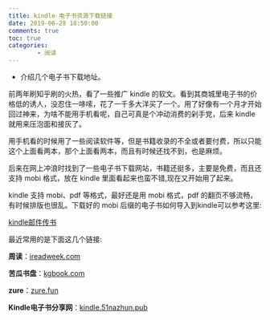 ```yaml
---
title: kindle 电子书资源下载链接
date: 2019-06-28 18:50:00
comments: true
toc: true
categories:
        - 阅读
---
```


* 介绍几个电子书下载地址。

   <!--more-->

前两年刷知乎刷的火热，看了一些推广 kindle 的软文。看到其商城里电子书的价格低的诱人，没忍住一哆嗦，花了一千多大洋买了一个。用了好像有一个月才开始回过神来，为啥不能用手机看呢，自己可真是个冲动消费的剁手党，后来 kindle 就用来压泡面和接灰了。　　

用手机看的时候用了一些阅读软件等，但是书籍收录的不全或者要付费，所以只能这个上面看两本，那个上面看两本，而且有时候还找不到，也是麻烦。　　

后来在网上冲浪时找到了一些电子书下载网站，书籍还挺多，主要是免费，而且还支持 mobi 格式，放在 kindle 里面看起来也蛮不错,现在又开始用了起来。

kindle 支持 mobi、pdf 等格式，最好还是用 mobi 格式，pdf 的翻页不够流畅，有时候排版也很乱。下载好的 mobi 后缀的电子书如何导入到kindle可以参考这里:

[kindle邮件传书](https://jingyan.baidu.com/article/4b52d702cf078efc5c774b1d.html)

最近常用的是下面这几个链接:

**周读**：[ireadweek.com](http://www.ireadweek.com/) 

**苦瓜书盘**：[kgbook.com](https://www.kgbook.com/) 

**zure**：[zure.fun](https://zure.fun/)

**Kindle电子书分享网**：[kindle.51nazhun.pub](https://kindle.51nazhun.pub/)
